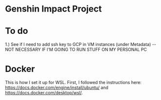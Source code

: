 # Genshin Impact Project

# To do

1.) See if I need to add ssh key to GCP in VM instances (under Metadata) --NOT NECESSARY IF I'M GOING TO RUN STUFF ON MY PERSONAL PC

# Docker

This is how I set it up for WSL. First, I followed the instructions here: https://docs.docker.com/engine/install/ubuntu/ and https://docs.docker.com/desktop/wsl/. 

